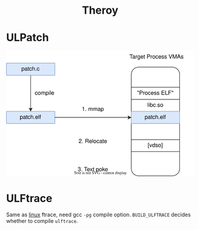 <div align="center" markdown>

# Theroy

</div>

# ULPatch

![ulpatch](images/ulpatch.drawio.svg)


# ULFtrace

Same as [linux](https://github.com/torvalds/linux) ftrace, need gcc `-pg` compile option.
`BUILD_ULFTRACE` decides whether to compile `ulftrace`.
